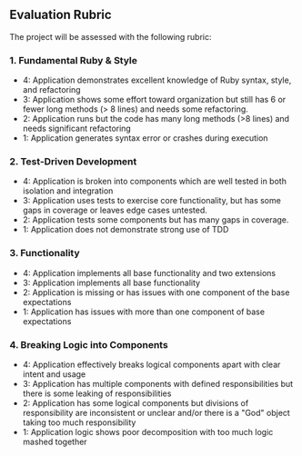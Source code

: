 ## Evaluation Rubric

The project will be assessed with the following rubric:

### 1. Fundamental Ruby & Style

* 4:  Application demonstrates excellent knowledge of Ruby syntax, style, and refactoring
* 3:  Application shows some effort toward organization but still has 6 or fewer long methods (> 8 lines) and needs some refactoring.
* 2:  Application runs but the code has many long methods (>8 lines) and needs significant refactoring
* 1:  Application generates syntax error or crashes during execution

### 2. Test-Driven Development

* 4: Application is broken into components which are well tested in both isolation and integration
* 3: Application uses tests to exercise core functionality, but has some gaps in coverage or leaves edge cases untested.
* 2: Application tests some components but has many gaps in coverage.
* 1: Application does not demonstrate strong use of TDD

### 3. Functionality

* 4: Application implements all base functionality and two extensions
* 3: Application implements all base functionality
* 2: Application is missing or has issues with one component of the base expectations
* 1: Application has issues with more than one component of base expectations

### 4. Breaking Logic into Components

* 4: Application effectively breaks logical components apart with clear intent and usage
* 3: Application has multiple components with defined responsibilities but there is some leaking of responsibilities
* 2: Application has some logical components but divisions of responsibility are inconsistent or unclear and/or there is a "God" object taking too much responsibility
* 1: Application logic shows poor decomposition with too much logic mashed together